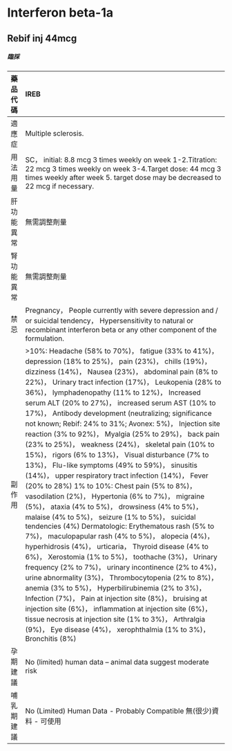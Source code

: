 # Interferon beta-1a

## Rebif inj 44mcg

##### 臨採

| 藥品代碼   | IREB                                                                                                                                                                                                                                                                                                                                                                                                                                                                                                                                                                                                                                                                                                                                                                                                                                                                                                                                                                                                                                                                                                                                                                                                                                                                                                                                                                                                                                                                                                                                                                                               |
|:-----------|:---------------------------------------------------------------------------------------------------------------------------------------------------------------------------------------------------------------------------------------------------------------------------------------------------------------------------------------------------------------------------------------------------------------------------------------------------------------------------------------------------------------------------------------------------------------------------------------------------------------------------------------------------------------------------------------------------------------------------------------------------------------------------------------------------------------------------------------------------------------------------------------------------------------------------------------------------------------------------------------------------------------------------------------------------------------------------------------------------------------------------------------------------------------------------------------------------------------------------------------------------------------------------------------------------------------------------------------------------------------------------------------------------------------------------------------------------------------------------------------------------------------------------------------------------------------------------------------------------|
| 適應症     | Multiple sclerosis.                                                                                                                                                                                                                                                                                                                                                                                                                                                                                                                                                                                                                                                                                                                                                                                                                                                                                                                                                                                                                                                                                                                                                                                                                                                                                                                                                                                                                                                                                                                                                                                |
| 用法用量   | SC， initial: 8.8 mcg 3 times weekly on week 1-2.Titration: 22 mcg 3 times weekly on week 3-4.Target dose: 44 mcg 3 times weekly after week 5. target dose may be decreased to 22 mcg if necessary.                                                                                                                                                                                                                                                                                                                                                                                                                                                                                                                                                                                                                                                                                                                                                                                                                                                                                                                                                                                                                                                                                                                                                                                                                                                                                                                                                                                                |
| 肝功能異常 | 無需調整劑量                                                                                                                                                                                                                                                                                                                                                                                                                                                                                                                                                                                                                                                                                                                                                                                                                                                                                                                                                                                                                                                                                                                                                                                                                                                                                                                                                                                                                                                                                                                                                                                       |
| 腎功能異常 | 無需調整劑量                                                                                                                                                                                                                                                                                                                                                                                                                                                                                                                                                                                                                                                                                                                                                                                                                                                                                                                                                                                                                                                                                                                                                                                                                                                                                                                                                                                                                                                                                                                                                                                       |
| 禁忌       | Pregnancy， People currently with severe depression and / or suicidal tendency， Hypersensitivity to natural or recombinant interferon beta or any other component of the formulation.                                                                                                                                                                                                                                                                                                                                                                                                                                                                                                                                                                                                                                                                                                                                                                                                                                                                                                                                                                                                                                                                                                                                                                                                                                                                                                                                                                                                             |
| 副作用     | >10%: Headache (58% to 70%)， fatigue (33% to 41%)， depression (18% to 25%)， pain (23%)， chills (19%)， dizziness (14%)， Nausea (23%)， abdominal pain (8% to 22%)， Urinary tract infection (17%)， Leukopenia (28% to 36%)， lymphadenopathy (11% to 12%)， Increased serum ALT (20% to 27%)， increased serum AST (10% to 17%)， Antibody development (neutralizing; significance not known; Rebif: 24% to 31%; Avonex: 5%)， Injection site reaction (3% to 92%)， Myalgia (25% to 29%)， back pain (23% to 25%)， weakness (24%)， skeletal pain (10% to 15%)， rigors (6% to 13%)， Visual disturbance (7% to 13%)， Flu-like symptoms (49% to 59%)， sinusitis (14%)， upper respiratory tract infection (14%)， Fever (20% to 28%) 1% to 10%: Chest pain (5% to 8%)， vasodilation (2%)， Hypertonia (6% to 7%)， migraine (5%)， ataxia (4% to 5%)， drowsiness (4% to 5%)， malaise (4% to 5%)， seizure (1% to 5%)， suicidal tendencies (4%) Dermatologic: Erythematous rash (5% to 7%)， maculopapular rash (4% to 5%)， alopecia (4%)， hyperhidrosis (4%)， urticaria， Thyroid disease (4% to 6%)， Xerostomia (1% to 5%)， toothache (3%)， Urinary frequency (2% to 7%)， urinary incontinence (2% to 4%)， urine abnormality (3%)， Thrombocytopenia (2% to 8%)， anemia (3% to 5%)， Hyperbilirubinemia (2% to 3%)， Infection (7%)， Pain at injection site (8%)， bruising at injection site (6%)， inflammation at injection site (6%)， tissue necrosis at injection site (1% to 3%)， Arthralgia (9%)， Eye disease (4%)， xerophthalmia (1% to 3%)， Bronchitis (8%) |
| 孕期建議   | No (limited) human data – animal data suggest moderate risk                                                                                                                                                                                                                                                                                                                                                                                                                                                                                                                                                                                                                                                                                                                                                                                                                                                                                                                                                                                                                                                                                                                                                                                                                                                                                                                                                                                                                                                                                                                                        |
| 哺乳期建議 | No (Limited) Human Data - Probably Compatible 無(很少)資料 - 可使用                                                                                                                                                                                                                                                                                                                                                                                                                                                                                                                                                                                                                                                                                                                                                                                                                                                                                                                                                                                                                                                                                                                                                                                                                                                                                                                                                                                                                                                                                                                                |

